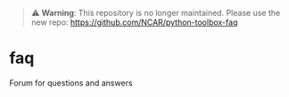 > ⚠️ **Warning**: This repository is no longer maintained. Please use the new repo: https://github.com/NCAR/python-toolbox-faq


# faq
Forum for questions and answers

